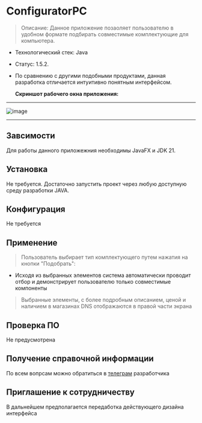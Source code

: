 # ConfiguratorPC
>  Описание: Данное приложение позаоляет пользователю в удобном формате подбирать совместимые комплектующие для компьютера.
- Технологический стек: Java
- Статус: 1.5.2.
- По сравнению с другими подобными продуктами, данная разработка отличается интуитивно понятным интерфейсом.

  **Скриншот рабочего окна приложения:**
-----------------------------------------
![image](https://github.com/Brodyaga44/CPUmb/assets/145764043/36503e4f-ed0f-4723-91b4-34ad967d71f9)


-----------------------------------------

## Завсимости
Для работы данного приложежния необходимы JavaFX и JDK 21.

## Установка
Не требуется. Достаточно запустить проект через любую доступную среду разработки JAVA.

##  Конфигурация
Не требуется

## Применение
> Пользователь выбирает тип комплектующего путем нажатия на кнопки "Подобрать":
- Исходя из выбранных элементов система автоматически проводит отбор и демонстрирует пользователю только совместимые компоненты
> Выбранные элементы, с более подробным описанием, ценой и наличием в магазинах DNS отображаются в правой части экрана

## Проверка ПО
Не предусмотрена

## Получение справочной информации
По всем вопрсам можно обратиться в [телеграм](https://t.me/YaSimpleDimple) разработчика  

## Приглашение к сотрудничеству 
В дальнейшем предполагается передаботка действующего дизайна интерфейса

